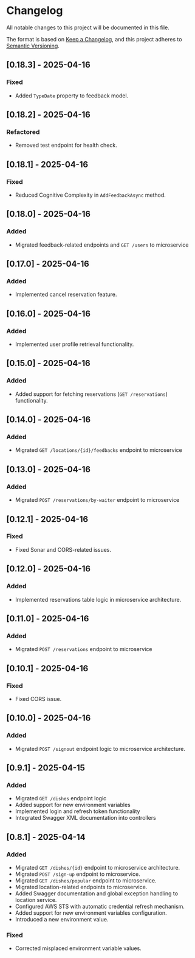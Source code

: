 ﻿# Changelog
All notable changes to this project will be documented in this file.

The format is based on [Keep a Changelog](https://keepachangelog.com/en/1.0.0/),
and this project adheres to [Semantic Versioning](https://semver.org/spec/v2.0.0.html).

## [0.18.3] - 2025-04-16
### Fixed

- Added `TypeDate` property to feedback model.

## [0.18.2] - 2025-04-16
### Refactored

- Removed test endpoint for health check.

## [0.18.1] - 2025-04-16
### Fixed

- Reduced Cognitive Complexity in `AddFeedbackAsync` method.

## [0.18.0] - 2025-04-16
### Added

- Migrated feedback-related endpoints and `GET /users` to microservice

## [0.17.0] - 2025-04-16
### Added

- Implemented cancel reservation feature.

## [0.16.0] - 2025-04-16
### Added

- Implemented user profile retrieval functionality.

## [0.15.0] - 2025-04-16
### Added

- Added support for fetching reservations (`GET /reservations`) functionality.

## [0.14.0] - 2025-04-16
### Added

- Migrated `GET /locations/{id}/feedbacks` endpoint to microservice

## [0.13.0] - 2025-04-16
### Added

- Migrated `POST /reservations/by-waiter` endpoint to microservice

## [0.12.1] - 2025-04-16
### Fixed

- Fixed Sonar and CORS-related issues.

## [0.12.0] - 2025-04-16
### Added

- Implemented reservations table logic in microservice architecture.

## [0.11.0] - 2025-04-16
### Added

- Migrated `POST /reservations` endpoint to microservice

## [0.10.1] - 2025-04-16
### Fixed

- Fixed CORS issue.

## [0.10.0] -  2025-04-16
### Added

- Migrated `POST /signout` endpoint logic to microservice architecture.

## [0.9.1] - 2025-04-15
### Added

- Migrated `GET /dishes` endpoint logic
- Added support for new environment variables
- Implemented login and refresh token functionality
- Integrated Swagger XML documentation into controllers

## [0.8.1] - 2025-04-14
### Added

- Migrated `GET /dishes/{id}` endpoint to microservice architecture.
- Migrated `POST /sign-up` endpoint to microservice.
- Migrated `GET /dishes/popular` endpoint to microservice.
- Migrated location-related endpoints to microservice.
- Added Swagger documentation and global exception handling to location service.
- Configured AWS STS with automatic credential refresh mechanism.
- Added support for new environment variables configuration.
- Introduced a new environment value.

### Fixed

- Corrected misplaced environment variable values.